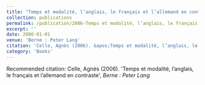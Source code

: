 ```yaml
---
title: "Temps et modalité, l’anglais, le français et l’allemand en contraste"
collection: publications
permalink: /publication/2006-Temps et modalité, l’anglais, le français et l’allemand en contraste
excerpt: ''
date: 2006-01-01
venue: 'Berne : Peter Lang'
citation: 'Celle, Agnès (2006). &apos;Temps et modalité, l’anglais, le français et l’allemand en contraste&apos;, <i>Berne : Peter Lang</i>'
category: 'Books'
---
```

Recommended citation: Celle, Agnès (2006). 'Temps et modalité, l’anglais, le français et l’allemand en contraste', <i>Berne : Peter Lang</i>